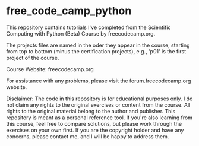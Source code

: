 # free_code_camp_python 

This repository contains tutorials I've completed from the Scientific Computing with Python (Beta) Course by freecodecamp.org.

The projects files are named in the oder they appear in the course, starting from top to bottom (minus the certification projects), e.g., 'p01' is the first project of the course.

Course Website: freecodecamp.org

For assistance with any problems, please visit the forum.freecodecamp.org website.

Disclaimer: The code in this repository is for educational purposes only. I do not claim any rights to the original exercises or content from the course. All rights to the original material belong to the author and publisher. This repository is meant as a personal reference tool. If you're also learning from this course, feel free to compare solutions, but please work through the exercises on your own first. If you are the copyright holder and have any concerns, please contact me, and I will be happy to address them.
